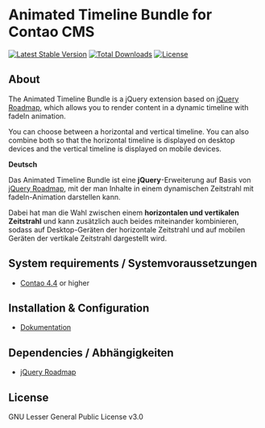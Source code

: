 Animated Timeline Bundle for Contao CMS
============================================================

[![Latest Stable Version](https://poser.pugx.org/pdir/animated-timeline-bundle/v/stable)](https://packagist.org/packages/pdir/animated-timeline-bundle)
[![Total Downloads](https://poser.pugx.org/pdir/animated-timeline-bundle/downloads)](https://packagist.org/packages/pdir/animated-timeline-bundle)
[![License](https://poser.pugx.org/pdir/animated-timeline-bundle/license)](https://packagist.org/packages/pdir/animated-timeline-bundle)

About
-----

The Animated Timeline Bundle is a jQuery extension based on [jQuery Roadmap](https://github.com/stefanomarra/jquery-roadmap), which allows you to render content in a dynamic timeline with fadeIn animation.

You can choose between a horizontal and vertical timeline. You can also combine both so that the horizontal timeline is displayed on desktop devices and the vertical timeline is displayed on mobile devices.

**Deutsch**

Das Animated Timeline Bundle ist eine **jQuery**-Erweiterung auf Basis von [jQuery Roadmap](https://github.com/stefanomarra/jquery-roadmap), mit der man Inhalte in einem dynamischen Zeitstrahl mit fadeIn-Animation darstellen kann. 

Dabei hat man die Wahl zwischen einem **horizontalen und vertikalen Zeitstrahl** und kann zusätzlich auch beides miteinander kombinieren, sodass auf Desktop-Geräten der horizontale Zeitstrahl und auf mobilen Geräten der vertikale Zeitstrahl dargestellt wird.


System requirements / Systemvoraussetzungen
-------------------

* [Contao 4.4](https://github.com/contao/contao-bundle) or higher

Installation & Configuration
----------------------------
* [Dokumentation](http://localhost:3000/#/animated-timeline/index)


Dependencies / Abhängigkeiten
------------

* [jQuery Roadmap](https://github.com/stefanomarra/jquery-roadmap)

License
-------
GNU Lesser General Public License v3.0
